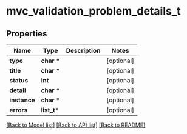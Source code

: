 # mvc_validation_problem_details_t

## Properties
Name | Type | Description | Notes
------------ | ------------- | ------------- | -------------
**type** | **char \*** |  | [optional] 
**title** | **char \*** |  | [optional] 
**status** | **int** |  | [optional] 
**detail** | **char \*** |  | [optional] 
**instance** | **char \*** |  | [optional] 
**errors** | **list_t*** |  | [optional] 

[[Back to Model list]](../README.md#documentation-for-models) [[Back to API list]](../README.md#documentation-for-api-endpoints) [[Back to README]](../README.md)


